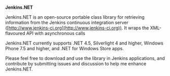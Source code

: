 **Jenkins.NET**

Jenkins.NET is an open-source portable class library for retrieving information from the Jenkins continuous integration server ([http://www.jenkins-ci.org](http://www.jenkins-ci.org)). It wraps the XML-flavoured API with asynchronous calls

Jenkins.NET currently supports .NET 4.5, Silverlight 4 and higher, Windows Phone 7.5 and higher, and .NET for Windows Store apps.

Please feel free to download and use the library in Jenkins applications, and contribute by submitting issues and discussion to help me enhance Jenkins.NET.
